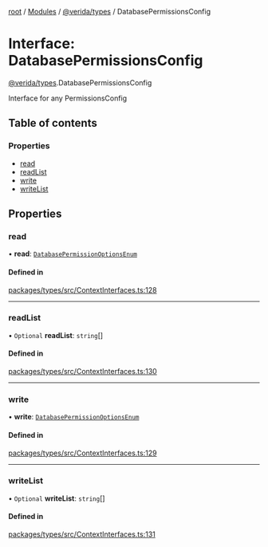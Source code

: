 [root](../README.md) / [Modules](../modules.md) / [@verida/types](../modules/verida_types.md) / DatabasePermissionsConfig

# Interface: DatabasePermissionsConfig

[@verida/types](../modules/verida_types.md).DatabasePermissionsConfig

Interface for any PermissionsConfig

## Table of contents

### Properties

- [read](verida_types.DatabasePermissionsConfig.md#read)
- [readList](verida_types.DatabasePermissionsConfig.md#readlist)
- [write](verida_types.DatabasePermissionsConfig.md#write)
- [writeList](verida_types.DatabasePermissionsConfig.md#writelist)

## Properties

### read

• **read**: [`DatabasePermissionOptionsEnum`](../enums/verida_types.DatabasePermissionOptionsEnum.md)

#### Defined in

[packages/types/src/ContextInterfaces.ts:128](https://github.com/verida/verida-js/blob/032961c/packages/types/src/ContextInterfaces.ts#L128)

___

### readList

• `Optional` **readList**: `string`[]

#### Defined in

[packages/types/src/ContextInterfaces.ts:130](https://github.com/verida/verida-js/blob/032961c/packages/types/src/ContextInterfaces.ts#L130)

___

### write

• **write**: [`DatabasePermissionOptionsEnum`](../enums/verida_types.DatabasePermissionOptionsEnum.md)

#### Defined in

[packages/types/src/ContextInterfaces.ts:129](https://github.com/verida/verida-js/blob/032961c/packages/types/src/ContextInterfaces.ts#L129)

___

### writeList

• `Optional` **writeList**: `string`[]

#### Defined in

[packages/types/src/ContextInterfaces.ts:131](https://github.com/verida/verida-js/blob/032961c/packages/types/src/ContextInterfaces.ts#L131)
